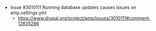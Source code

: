 * Issue #3010111 Running database updates causes issues on amp.settings.yml
  * https://www.drupal.org/project/amp/issues/3010111#comment-12835286
